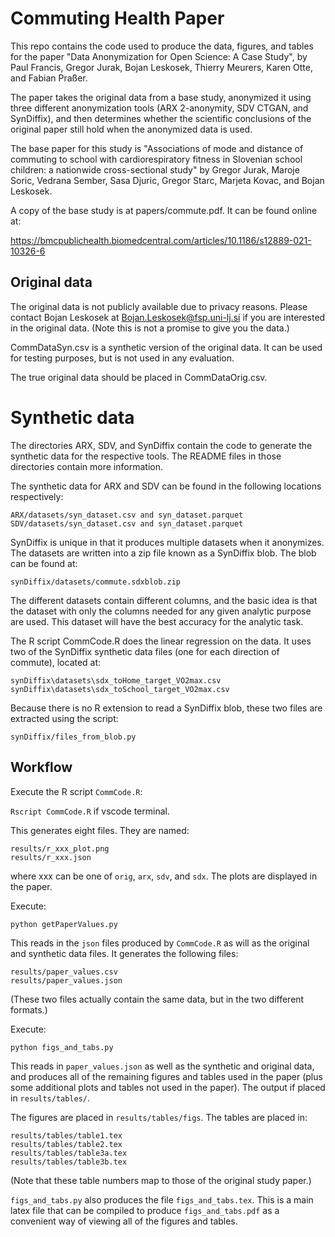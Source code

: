# Commuting Health Paper

This repo contains the code used to produce the data, figures, and tables for the paper "Data Anonymization for Open Science: A Case Study", by Paul Francis, Gregor Jurak, Bojan Leskosek, Thierry Meurers, Karen Otte, and Fabian Praßer.

The paper takes the original data from a base study, anonymized it using three different anonymization tools (ARX 2-anonymity, SDV CTGAN, and SynDiffix), and then determines whether the scientific conclusions of the original paper still hold when the anonymized data is used. 

The base paper for this study is "Associations of mode and distance of commuting to school with cardiorespiratory fitness in Slovenian school children: a nationwide cross-sectional study" by Gregor Jurak, Maroje Soric, Vedrana Sember, Sasa Djuric, Gregor Starc, Marjeta Kovac, and Bojan Leskosek.

A copy of the base study is at papers/commute.pdf. It can be found online at:

https://bmcpublichealth.biomedcentral.com/articles/10.1186/s12889-021-10326-6

## Original data

The original data is not publicly available due to privacy reasons. Please contact Bojan Leskosek at Bojan.Leskosek@fsp.uni-lj.si if you are interested in the original data. (Note this is not a promise to give you the data.)

CommDataSyn.csv is a synthetic version of the original data. It can be used for testing purposes, but is not used in any evaluation.

The true original data should be placed in CommDataOrig.csv. 

# Synthetic data

The directories ARX, SDV, and SynDiffix contain the code to generate the synthetic data for the respective tools. The README files in those directories contain more information.

The synthetic data for ARX and SDV can be found in the following locations respectively:

```
ARX/datasets/syn_dataset.csv and syn_dataset.parquet
SDV/datasets/syn_dataset.csv and syn_dataset.parquet
```

SynDiffix is unique in that it produces multiple datasets when it anonymizes. The datasets are written into a zip file known as a SynDiffix blob. The blob can be found at:

`synDiffix/datasets/commute.sdxblob.zip`

The different datasets contain different columns, and the basic idea is that the dataset with only the columns needed for any given analytic purpose are used. This dataset will have the best accuracy for the analytic task. 

The R script CommCode.R does the linear regression on the data. It uses two of the SynDiffix synthetic data files (one for each direction of commute), located at:

```
synDiffix\datasets\sdx_toHome_target_VO2max.csv
synDiffix\datasets\sdx_toSchool_target_VO2max.csv
```

Because there is no R extension to read a SynDiffix blob, these two files are extracted using the script:

`synDiffix/files_from_blob.py`

## Workflow

Execute the R script `CommCode.R`:

`Rscript CommCode.R` if vscode terminal.

This generates eight files. They are named:

```
results/r_xxx_plot.png
results/r_xxx.json
```

where xxx can be one of `orig`, `arx`, `sdv`, and `sdx`. The plots are displayed in the paper.

Execute:

`python getPaperValues.py`

This reads in the `json` files produced by `CommCode.R` as will as the original and synthetic data files. It generates the following files:

```
results/paper_values.csv
results/paper_values.json
```

(These two files actually contain the same data, but in the two different formats.)

Execute:

`python figs_and_tabs.py`

This reads in `paper_values.json` as well as the synthetic and original data, and produces all of the remaining figures and tables used in the paper (plus some additional plots and tables not used in the paper). The output if placed in `results/tables/`. 

The figures are placed in `results/tables/figs`. The tables are placed in:

```
results/tables/table1.tex
results/tables/table2.tex
results/tables/table3a.tex
results/tables/table3b.tex
```

(Note that these table numbers map to those of the original study paper.)

`figs_and_tabs.py` also produces the file `figs_and_tabs.tex`. This is a main latex file that can be compiled to produce `figs_and_tabs.pdf` as a convenient way of viewing all of the figures and tables.
